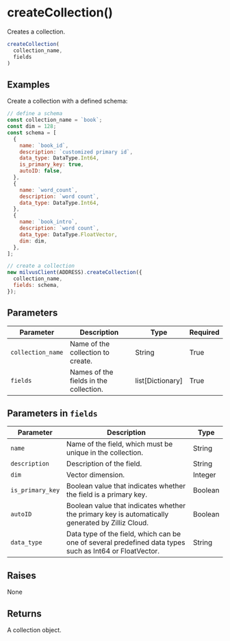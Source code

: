 # createCollection()

Creates a collection.

```javascript
createCollection(
  collection_name,
  fields
)
```

## Examples

Create a collection with a defined schema:

```javascript
// define a schema
const collection_name = `book`;
const dim = 128;
const schema = [
  {
    name: `book_id`,
    description: `customized primary id`,
    data_type: DataType.Int64,
    is_primary_key: true,
    autoID: false,
  },
  {
    name: `word_count`,
    description: `word count`,
    data_type: DataType.Int64,
  },
  {
    name: `book_intro`,
    description: `word count`,
    data_type: DataType.FloatVector,
    dim: dim,
  },
];

// create a collection
new milvusClient(ADDRESS).createCollection({
  collection_name,
  fields: schema,
});
```

## Parameters

| Parameter            | Description                                                                                         | Type    | Required |
| -------------------- | --------------------------------------------------------------------------------------------------- | ------- | -------- |
| `collection_name`    | Name of the collection to create.                                                                   | String  | True     |
| `fields`    | Names of the fields in the collection.                                                                   | list[Dictionary]  | True     |

## Parameters in `fields`

| Parameter            | Description                                                                                         | Type    |
| -------------------- | --------------------------------------------------------------------------------------------------- | ------- |
| `name`    | Name of the field, which must be unique in the collection.                                                                   | String  |
| `description`    | Description of the field.                                                                   | String  |
| `dim`          | Vector dimension.                                                                                   | Integer |
| `is_primary_key` | Boolean value that indicates whether the field is a primary key.                                                    | Boolean  |
| `autoID` | Boolean value that indicates whether the primary key is automatically generated by Zilliz Cloud.                                                    | Boolean  |
| `data_type`            | Data type of the field, which can be one of several predefined data types such as Int64 or FloatVector.                                | String  |

## Raises

None

## Returns

A collection object.
